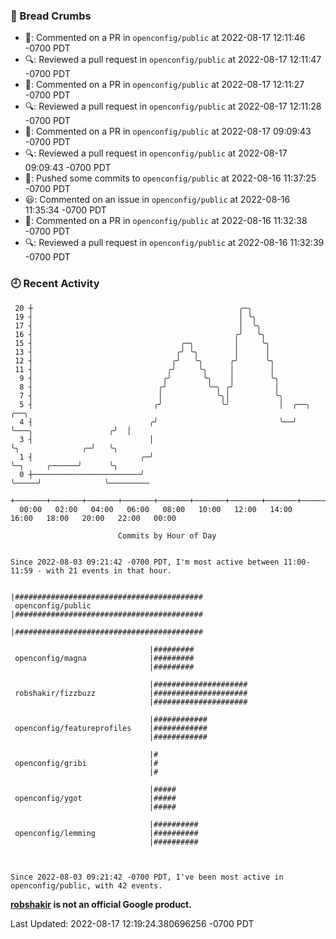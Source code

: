 ### 🍞 Bread Crumbs

 * 💬: Commented on a PR in  `openconfig/public` at 2022-08-17 12:11:46 -0700 PDT
 * 🔍: Reviewed a pull request in  `openconfig/public` at 2022-08-17 12:11:47 -0700 PDT
 * 💬: Commented on a PR in  `openconfig/public` at 2022-08-17 12:11:27 -0700 PDT
 * 🔍: Reviewed a pull request in  `openconfig/public` at 2022-08-17 12:11:28 -0700 PDT
 * 💬: Commented on a PR in  `openconfig/public` at 2022-08-17 09:09:43 -0700 PDT
 * 🔍: Reviewed a pull request in  `openconfig/public` at 2022-08-17 09:09:43 -0700 PDT
 * 🚢: Pushed some commits to `openconfig/public` at 2022-08-16 11:37:25 -0700 PDT
 * 😃: Commented on an issue in `openconfig/public` at 2022-08-16 11:35:34 -0700 PDT
 * 💬: Commented on a PR in  `openconfig/public` at 2022-08-16 11:32:38 -0700 PDT
 * 🔍: Reviewed a pull request in  `openconfig/public` at 2022-08-16 11:32:39 -0700 PDT

### 🕘 Recent Activity
```
 20 ┼                                              ╭─╮
 19 ┤                                              │ ╰╮
 17 ┤                                              │  ╰╮
 16 ┤                                             ╭╯   ╰╮
 15 ┤                                 ╭─╮         │     ╰╮
 13 ┤                                ╭╯ ╰╮        │      │
 12 ┤                               ╭╯   ╰╮      ╭╯      ╰╮
 11 ┤                              ╭╯     ╰╮     │        │
  9 ┤                             ╭╯       ╰╮    │        ╰╮
  8 ┤                            ╭╯         ╰─╮ ╭╯         │
  7 ┤                            │            ╰╮│          ╰╮
  5 ┤                           ╭╯             ╰╯           │  ╭──╮                      ╭──╮
  4 ┤                          ╭╯                           ╰──╯  ╰───╮                 ╭╯  │
  3 ┤                          │                                      ╰╮              ╭─╯   ╰╮
  1 ┤                        ╭─╯                                       ╰─╮     ╭──────╯      ╰╮
  0 ┼────────────────────────╯                                           ╰─────╯              ╰─────────
    +───────+───────+───────+───────+───────+───────+───────+───────+───────+───────+───────+───────+────
  00:00   02:00   04:00   06:00   08:00   10:00   12:00   14:00   16:00   18:00   20:00   22:00   00:00   

						Commits by Hour of Day


Since 2022-08-03 09:21:42 -0700 PDT, I'm most active between 11:00-11:59 - with 21 events in that hour.

```



```
                               |##########################################
 openconfig/public             |##########################################
                               |##########################################

                               |#########
 openconfig/magna              |#########
                               |#########

                               |#####################
 robshakir/fizzbuzz            |#####################
                               |#####################

                               |############
 openconfig/featureprofiles    |############
                               |############

                               |#
 openconfig/gribi              |#
                               |#

                               |#####
 openconfig/ygot               |#####
                               |#####

                               |##########
 openconfig/lemming            |##########
                               |##########



Since 2022-08-03 09:21:42 -0700 PDT, I've been most active in openconfig/public, with 42 events.

```
**[robshakir](mailto:robjs@google.com) is not an official Google product.**  


Last Updated: 2022-08-17 12:19:24.380696256 -0700 PDT
